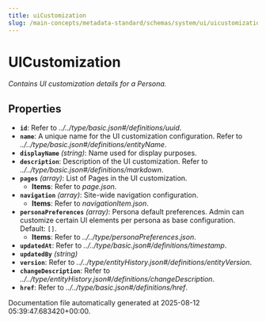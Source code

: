 ```yaml
---
title: uiCustomization
slug: /main-concepts/metadata-standard/schemas/system/ui/uicustomization
---
```


# UICustomization

*Contains UI customization details for a Persona.*

## Properties

- **`id`**: Refer to *../../type/basic.json#/definitions/uuid*.
- **`name`**: A unique name for the UI customization configuration. Refer to *../../type/basic.json#/definitions/entityName*.
- **`displayName`** *(string)*: Name used for display purposes.
- **`description`**: Description of the UI customization. Refer to *../../type/basic.json#/definitions/markdown*.
- **`pages`** *(array)*: List of Pages in the UI customization.
  - **Items**: Refer to *page.json*.
- **`navigation`** *(array)*: Site-wide navigation configuration.
  - **Items**: Refer to *navigationItem.json*.
- **`personaPreferences`** *(array)*: Persona default preferences. Admin can customize certain UI elements per persona as base configuration. Default: `[]`.
  - **Items**: Refer to *../../type/personaPreferences.json*.
- **`updatedAt`**: Refer to *../../type/basic.json#/definitions/timestamp*.
- **`updatedBy`** *(string)*
- **`version`**: Refer to *../../type/entityHistory.json#/definitions/entityVersion*.
- **`changeDescription`**: Refer to *../../type/entityHistory.json#/definitions/changeDescription*.
- **`href`**: Refer to *../../type/basic.json#/definitions/href*.


Documentation file automatically generated at 2025-08-12 05:39:47.683420+00:00.
